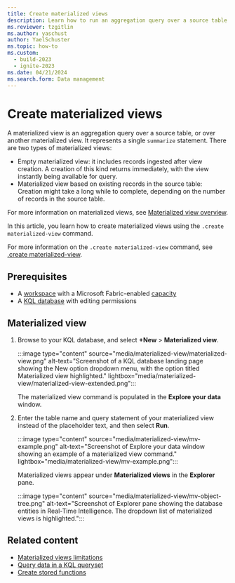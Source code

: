 ```yaml
---
title: Create materialized views
description: Learn how to run an aggregation query over a source table using materialized views in Real-Time Intelligence.
ms.reviewer: tzgitlin
ms.author: yaschust
author: YaelSchuster
ms.topic: how-to
ms.custom:
  - build-2023
  - ignite-2023
ms.date: 04/21/2024
ms.search.form: Data management
---
```

# Create materialized views

A materialized view is an aggregation query over a source table, or over another materialized view. It represents a single `summarize` statement. There are two types of materialized views:

* Empty materialized view: it includes records ingested after view creation. A creation of this kind returns immediately, with the view instantly being available for query.
* Materialized view based on existing records in the source table: Creation might take a long while to complete, depending on the number of records in the source table.

For more information on materialized views, see [Materialized view overview](/azure/data-explorer/kusto/management/materialized-views/materialized-view-overview?context=/fabric/context/context).

In this article, you learn how to create materialized views using the `.create materialized-view` command.

For more information on the `.create materialized-view` command, see [.create materialized-view](/azure/data-explorer/kusto/management/materialized-views/materialized-view-create?context=/fabric/context/context).

## Prerequisites

* A [workspace](../get-started/create-workspaces.md) with a Microsoft Fabric-enabled [capacity](../enterprise/licenses.md#capacity)
* A [KQL database](create-database.md) with editing permissions

## Materialized view

1. Browse to your KQL database, and select **+New** > **Materialized view**.

    :::image type="content" source="media/materialized-view/materialized-view.png" alt-text="Screenshot of a KQL database landing page showing the New option dropdown menu, with the option titled Materialized view highlighted."  lightbox="media/materialized-view/materialized-view-extended.png":::

    The materialized view command is populated in the **Explore your data** window.

1. Enter the table name and query statement of your materialized view instead of the placeholder text, and then select **Run**.

    :::image type="content" source="media/materialized-view/mv-example.png" alt-text="Screenshot of Explore your data window showing an example of a materialized view command." lightbox="media/materialized-view/mv-example.png":::

    Materialized views appear under **Materialized views** in the **Explorer** pane.

    :::image type="content" source="media/materialized-view/mv-object-tree.png" alt-text="Screenshot of Explorer pane showing the database entities in Real-Time Intelligence. The dropdown list of materialized views is highlighted.":::

## Related content

* [Materialized views limitations](/azure/data-explorer/kusto/management/materialized-views/materialized-views-limitations?context=/fabric/context/context)
* [Query data in a KQL queryset](kusto-query-set.md)
* [Create stored functions](create-functions.md)
